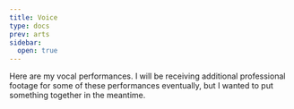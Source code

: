 ```yaml
---
title: Voice
type: docs
prev: arts
sidebar:
  open: true
---
```


Here are my vocal performances. I will be receiving additional professional footage for some of these performances eventually, but I wanted to put something together in the meantime.
